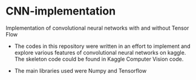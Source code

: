 # CNN-implementation
Implementation of convolutional neural networks with and without Tensor Flow

 - The codes in this repository were written in an effort to implement and explore various features of convolutional neural networks on kaggle. The skeleton code could be found in Kaggle Computer Vision code.
 
 - The main libraries used were Numpy and Tensorflow
